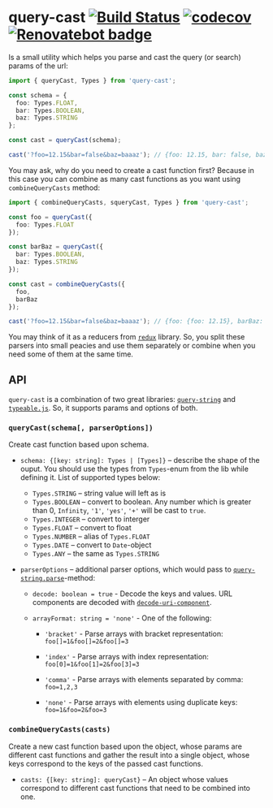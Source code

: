 # query-cast [![Build Status](https://travis-ci.com/RomiC/query-cast.svg?branch=master)](https://travis-ci.org/RomiC/query-cast) [![codecov](https://codecov.io/gh/RomiC/query-cast/branch/master/graph/badge.svg)](https://codecov.io/gh/RomiC/query-cast) [![Renovatebot badge](https://badges.renovateapi.com/github/RomiC/query-cast)](https://renovatebot.com/)

Is a small utility which helps you parse and cast the query (or search) params of the url:

```ts
import { queryCast, Types } from 'query-cast';

const schema = {
  foo: Types.FLOAT,
  bar: Types.BOOLEAN,
  baz: Types.STRING
};

const cast = queryCast(schema);

cast('?foo=12.15&bar=false&baz=baaaz'); // {foo: 12.15, bar: false, baz: 'baaaz'}
```

You may ask, why do you need to create a cast function first? Because in this case you can combine as many cast functions as you want using `combineQueryCasts` method:

```ts
import { combineQueryCasts, squeryCast, Types } from 'query-cast';

const foo = queryCast({
  foo: Types.FLOAT
});

const barBaz = queryCast({
  bar: Types.BOOLEAN,
  baz: Types.STRING
});

const cast = combineQueryCasts({
  foo,
  barBaz
});

cast('?foo=12.15&bar=false&baz=baaaz'); // {foo: {foo: 12.15}, barBaz: {bar: false, baz: 'baaaz'}}
```

You may think of it as a reducers from [`redux`](https://github.com/reduxjs/redux/) library. So, you split these parsers into small peacies and use them separately or combine when you need some of them at the same time.

## API

`query-cast` is a combination of two great libraries: [`query-string`](https://github.com/sindresorhus/query-string) and [`typeable.js`](https://github.com/xpepermint/typeablejs). So, it supports params and options of both.

### `queryCast(schema[, parserOptions])`

Create cast function based upon schema.

- `schema: {[key: string]: Types | [Types]}` – describe the shape of the ouput. You should use the types from `Types`-enum from the lib while defining it. List of supported types below:

  - `Types.STRING` – string value will left as is
  - `Types.BOOLEAN` – convert to boolean. Any number which is greater than 0, `Infinity`, `'1'`, `'yes'`, `'+'` will be cast to `true`.
  - `Types.INTEGER` – convert to interger
  - `Types.FLOAT` – convert to float
  - `Types.NUMBER` – alias of `Types.FLOAT`
  - `Types.DATE` – convert to `Date`-object
  - `Types.ANY` – the same as `Types.STRING`

- `parserOptions` – additional parser options, which would pass to [`query-string.parse`](https://github.com/sindresorhus/query-string#parsestring-options)-method:

  - `decode: boolean = true` - Decode the keys and values. URL components are decoded with [`decode-uri-component`](https://github.com/SamVerschueren/decode-uri-component).

  - `arrayFormat: string = 'none'` - One of the following:


    * `'bracket'` - Parse arrays with bracket representation: `foo[]=1&foo[]=2&foo[]=3`

    * `'index'` - Parse arrays with index representation: `foo[0]=1&foo[1]=2&foo[3]=3`

    * `'comma'` - Parse arrays with elements separated by comma: `foo=1,2,3`

    * `'none'` - Parse arrays with elements using duplicate keys: `foo=1&foo=2&foo=3`

### `combineQueryCasts(casts)`

Create a new cast function based upon the object, whose params are different cast functions and gather the result into a single object, whose keys correspond to the keys of the passed cast functions.

- `casts: {[key: string]: queryCast}` – An object whose values correspond to different cast functions that need to be combined into one.

